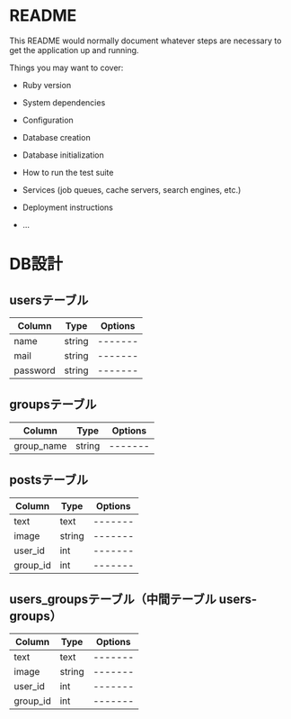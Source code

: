 # README

This README would normally document whatever steps are necessary to get the
application up and running.

Things you may want to cover:

* Ruby version

* System dependencies

* Configuration

* Database creation

* Database initialization

* How to run the test suite

* Services (job queues, cache servers, search engines, etc.)


* Deployment instructions

* ...

# DB設計
## usersテーブル
|Column|Type|Options|
|------|----|-------|
|name|string|-------|
|mail|string|-------|
|password|string|-------|

## groupsテーブル
|Column|Type|Options|
|------|----|-------|
|group_name|string|-------|

## postsテーブル
|Column|Type|Options|
|------|----|-------|
|text|text|-------|
|image|string|-------|
|user_id|int|-------|
|group_id|int|-------|

## users_groupsテーブル（中間テーブル users-groups）
|Column|Type|Options|
|------|----|-------|
|text|text|-------|
|image|string|-------|
|user_id|int|-------|
|group_id|int|-------|

